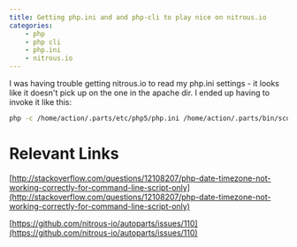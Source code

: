 ```yaml
---
title: Getting php.ini and and php-cli to play nice on nitrous.io
categories:
    - php
    - php cli
    - php.ini
    - nitrous.io
---
```

I was having trouble getting nitrous.io to read my php.ini settings - it looks like it doesn't pick up on the one in the apache dir.
I ended up having to invoke it like this:

~~~bash
php -c /home/action/.parts/etc/php5/php.ini /home/action/.parts/bin/sculpin generate --watch --server
~~~

Relevant Links
==============
[http://stackoverflow.com/questions/12108207/php-date-timezone-not-working-correctly-for-command-line-script-only](http://stackoverflow.com/questions/12108207/php-date-timezone-not-working-correctly-for-command-line-script-only)

[https://github.com/nitrous-io/autoparts/issues/110](https://github.com/nitrous-io/autoparts/issues/110)